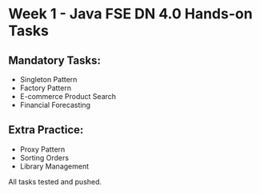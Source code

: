 # Week 1 - Java FSE DN 4.0 Hands-on Tasks

##  Mandatory Tasks:
- Singleton Pattern
- Factory Pattern
- E-commerce Product Search
- Financial Forecasting

##  Extra Practice:
- Proxy Pattern
- Sorting Orders
- Library Management
  

 All tasks tested and pushed.

